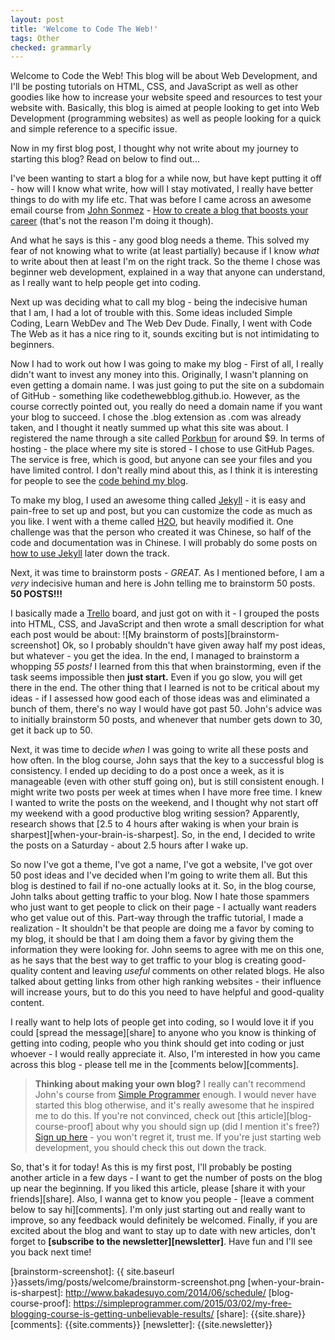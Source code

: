 ```yaml
---
layout: post
title: 'Welcome to Code The Web!'
tags: Other
checked: grammarly
---
```

<!-- Introduction -->
Welcome to Code the Web! This blog will be about Web Development, and I'll be posting tutorials on HTML, CSS, and JavaScript as well as other goodies like how to increase your website speed and resources to test your website with. Basically, this blog is aimed at people looking to get into Web Development (programming websites) as well as people looking for a quick and simple reference to a specific issue.

Now in my first blog post, I thought why not write about my journey to starting this blog? Read on below to find out...

I've been wanting to start a blog for a while now, but have kept putting it off - how will I know what write, how will I stay motivated, I really have better things to do with my life etc. That was before I came across an awesome email course from [John Sonmez][simple-programmer] - [How to create a blog that boosts your career][blog-course] (that's not the reason I'm doing it though).

<!--- Lesson 1 -->
And what he says is this - any good blog needs a theme. This solved my fear of not knowing what to write (at least partially) because if I know *what* to write about then at least I'm on the right track. So the theme I chose was beginner web development, explained in a way that anyone can understand, as I really want to help people get into coding.

<!--- Lesson 2 -->
Next up was deciding what to call my blog - being the indecisive human that I am, I had a lot of trouble with this. Some ideas included Simple Coding, Learn WebDev and The Web Dev Dude. Finally, I went with Code The Web as it has a nice ring to it, sounds exciting but is not intimidating to beginners.

Now I had to work out how I was going to make my blog - First of all, I really didn't want to invest any money into this. Originally, I wasn't planning on even getting a domain name. I was just going to put the site on a subdomain of GitHub - something like codethewebblog.github.io. However, as the course correctly pointed out, you really do need a domain name if you want your blog to succeed. I chose the .blog extension as .com was already taken, and I thought it neatly summed up what this site was about. I registered the name through a site called [Porkbun][porkbun] for around $9. In terms of hosting - the place where my site is stored - I chose to use GitHub Pages. The service is free, which is good, but anyone can see your files and you have limited control. I don't really mind about this, as I think it is interesting for people to see the [code behind my blog][github-repo].

To make my blog, I used an awesome thing called [Jekyll][jekyll] - it is easy and pain-free to set up and post, but you can customize the code as much as you like. I went with a theme called [H2O][h2o-theme], but heavily modified it. One challenge was that the person who created it was Chinese, so half of the code and documentation was in Chinese. I will probably do some posts on [how to use Jekyll][jekyll] later down the track.

<!--- Lesson 3 -->
Next, it was time to brainstorm posts - *GREAT.* As I mentioned before, I am a *very* indecisive human and here is John telling me to brainstorm 50 posts. **50 POSTS!!!**

I basically made a [Trello][trello] board, and just got on with it - I grouped the posts into HTML, CSS, and JavaScript and then wrote a small description for what each post would be about:
![My brainstorm of posts][brainstorm-screenshot]
Ok, so I probably shouldn't have given away half my post ideas, but whatever - you get the idea. In the end, I managed to brainstorm a whopping *55 posts!* I learned from this that when brainstorming, even if the task seems impossible then **just start.** Even if you go slow, you will get there in the end. The other thing that I learned is not to be critical about my ideas - if I assessed how good each of those ideas was and eliminated a bunch of them, there's no way I would have got past 50. John's advice was to initially brainstorm 50 posts, and whenever that number gets down to 30, get it back up to 50.

<!--- Lesson 4 -->
Next, it was time to decide *when* I was going to write all these posts and how often. In the blog course, John says that the key to a successful blog is consistency. I ended up deciding to do a post once a week, as it is manageable (even with other stuff going on), but is still consistent enough. I might write two posts per week at times when I have more free time. I knew I wanted to write the posts on the weekend, and I thought why not start off my weekend with a good productive blog writing session? Apparently, research shows that [2.5 to 4 hours after waking is when your brain is sharpest][when-your-brain-is-sharpest]. So, in the end, I decided to write the posts on a Saturday - about 2.5 hours after I wake up.

<!--- Lesson 5 -->
So now I've got a theme, I've got a name, I've got a website, I've got over 50 post ideas and I've decided when I'm going to write them all. But this blog is destined to fail if no-one actually looks at it. So, in the blog course, John talks about getting traffic to your blog. Now I hate those spammers who just want to get people to click on their page - I actually want readers who get value out of this. Part-way through the traffic tutorial, I made a realization - It shouldn't be that people are doing me a favor by coming to my blog, it should be that I am doing them a favor by giving them the information they were looking for. John seems to agree with me on this one, as he says that the best way to get traffic to your blog is creating good-quality content and leaving *useful* comments on other related blogs. He also talked about getting links from other high ranking websites - their influence will increase yours, but to do this you need to have helpful and good-quality content.

I really want to help lots of people get into coding, so I would love it if you could [spread the message][share] to anyone who you know is thinking of getting into coding, people who you think should get into coding or just whoever - I would really appreciate it. Also, I'm interested in how you came across this blog - please tell me in the [comments below][comments].

<!-- About the course -->
>**Thinking about making your own blog?** I really can't recommend John's course from [Simple Programmer][simple-programmer] enough. I would never have started this blog otherwise, and it's really awesome that he inspired me to do this. If you're not convinced, check out [this article][blog-course-proof] about why you should sign up (did I mention it's free?) [Sign up here][blog-course] - you won't regret it, trust me. If you're just starting web development, you should check this out down the track.

<!-- Conclusion -->
So, that's it for today! As this is my first post, I'll probably be posting another article in a few days - I want to get the number of posts on the blog up near the beginning. If you liked this article, please [share it with your friends][share]. Also, I wanna get to know you people - [leave a comment below to say hi][comments]. I'm only just starting out and really want to improve, so any feedback would definitely be welcomed. Finally, if you are excited about the blog and want to stay up to date with new articles, don't forget to **[subscribe to the newsletter][newsletter]**. Have fun and I'll see you back next time!

[simple-programmer]: https://simpleprogrammer.com/
[blog-course]: https://simpleprogrammer.com/blog-course/
[porkbun]: https://porkbun.com/
[github-repo]: {{site.repo}}
[jekyll]: https://jekyllrb.com/
[h2o-theme]: https://github.com/kaeyleo/jekyll-theme-H2O
[trello]: https://trello.com/
[brainstorm-screenshot]: {{ site.baseurl }}assets/img/posts/welcome/brainstorm-screenshot.png
[when-your-brain-is-sharpest]: http://www.bakadesuyo.com/2014/06/schedule/
[blog-course-proof]: https://simpleprogrammer.com/2015/03/02/my-free-blogging-course-is-getting-unbelievable-results/
[share]: {{site.share}}
[comments]: {{site.comments}}
[newsletter]: {{site.newsletter}}